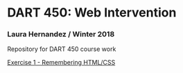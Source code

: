 # DART 450: Web Intervention

### Laura Hernandez / Winter 2018

Repository for DART 450 course work


[Exercise 1 - Remembering HTML/CSS](https://laura-hdz.github.io/dart450/exercises/exercise01/)
